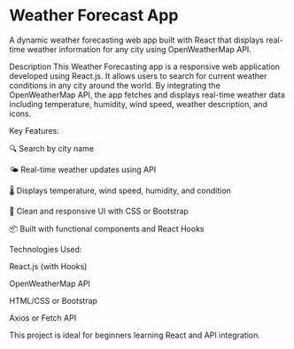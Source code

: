 # Weather Forecast App


A dynamic weather forecasting web app built with React that displays real-time weather information for any city using OpenWeatherMap API.

 Description
This Weather Forecasting app is a responsive web application developed using React.js. It allows users to search for current weather conditions in any city around the world. By integrating the OpenWeatherMap API, the app fetches and displays real-time weather data including temperature, humidity, wind speed, weather description, and icons.

Key Features:

🔍 Search by city name

🌤 Real-time weather updates using API

🌡️ Displays temperature, wind speed, humidity, and condition

🎨 Clean and responsive UI with CSS or Bootstrap

📦 Built with functional components and React Hooks

Technologies Used:

React.js (with Hooks)

OpenWeatherMap API

HTML/CSS or Bootstrap

Axios or Fetch API

This project is ideal for beginners learning React and API integration.




